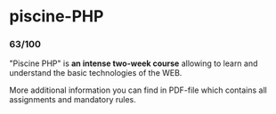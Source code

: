 # piscine-PHP

### 63/100
"Piscine PHP" is **an intense two-week course** allowing to learn and understand the basic technologies of the WEB.

More additional information you can find in PDF-file which contains all assignments and mandatory rules.
